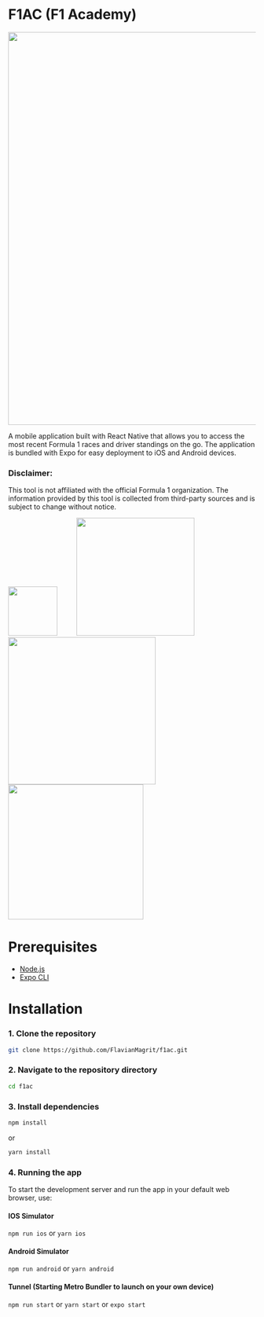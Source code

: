 # F1AC (F1 Academy)

<div>
    <img src="https://imgs.search.brave.com/uNGNB8a54xYnpwFkONHM5JoFwdUa0TzBfhjeN938sRU/rs:fit:1200:605:1/g:ce/aHR0cHM6Ly93d3cu/dGhlZGVzaWduZnJv/bnRpZXIuY29tL3dw/LWNvbnRlbnQvdXBs/b2Fkcy8yMDE5LzA1/L2YxLWxvZ28tYmln/LnBuZw" width="800"> 
</div>

A mobile application built with React Native that allows you to access the most recent Formula 1 races and driver 
standings on the go. The application is bundled with Expo for easy deployment to iOS and Android devices.

### Disclaimer: 
This tool is not affiliated with the official Formula 1 organization. The information provided by this tool is collected 
from third-party sources and is subject to change without notice.

<div>
    <img src="https://imgs.search.brave.com/jiJWDEnQzDYEqGqqSl1X1GSpkkGztvuNVhSk6fcNoxM/rs:fit:768:890:1/g:ce/aHR0cHM6Ly93d3cu/b251LnJvL3dwL3dw/LWNvbnRlbnQvdXBs/b2Fkcy8yMDIwLzAz/L3JlYWN0LW5hdGl2/ZS1sb2dvLTc2OHg4/OTAucG5n" width="100"> &nbsp;&nbsp;&nbsp;&nbsp;&nbsp;&nbsp;&nbsp;&nbsp; 
    <img src="https://imgs.search.brave.com/_1CmIvzib3f4Hg4xR0v7RnjUmea20_XpuKi8EgJMZTA/rs:fit:500:300:1/g:ce/aHR0cHM6Ly9kZXNh/cnJvbGxvd2ViLmNv/bS9zdG9yYWdlL3Rh/Z19pbWFnZXMvYWN0/dWFsL2NDS0h0Nnh2/Zm9xdjAwTkhYcUJL/OW1lQ2F0SkhlYUdX/MVNYbVRpc0IucG5n" width="240"> &nbsp;&nbsp;&nbsp;&nbsp;&nbsp;&nbsp;&nbsp;&nbsp;
    <img src="https://imgs.search.brave.com/732iDiW8te3sPP1Fa9oBRFHs0KdnKAXkaTL6Jf00Ess/rs:fit:1200:433:1/g:ce/aHR0cHM6Ly9taXJv/Lm1lZGl1bS5jb20v/bWF4LzEyMDAvMSpY/ZHp6VEtrQWtZS09Z/MElUMWRhR0xnLnBu/Zw" width="300">
    <img src="https://imgs.search.brave.com/4ExbdtCHXUurbCT49IWc_32R5HHy6Jy_Xs0Ea51oYr0/rs:fit:1200:615:1/g:ce/aHR0cHM6Ly9taXJv/Lm1lZGl1bS5jb20v/bWF4LzEyMDAvMSpp/cHdwcVFySHowTGtk/XzVzZXRYUUNRLnBu/Zw" width="275"> 
</div>

# Prerequisites
- [Node.js](https://nodejs.org/en/)
- [Expo CLI](https://docs.expo.dev/get-started/installation/)



# Installation

### 1. Clone the repository
```bash
git clone https://github.com/FlavianMagrit/f1ac.git
```

### 2. Navigate to the repository directory
```bash
cd f1ac
```
### 3. Install dependencies
 
```bash 
npm install
``` 
or 
```bash 
yarn install
```

### 4. Running the app
To start the development server and run the app in your default web browser, use:

#### IOS Simulator 
`npm run ios` or `yarn ios`

#### Android Simulator
`npm run android` or `yarn android`

#### Tunnel (Starting Metro Bundler to launch on your own device)
`npm run start` or `yarn start` or `expo start`
